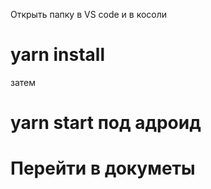 Открыть папку в VS code и в косоли
# yarn install
затем
# yarn start под адроид 
# Перейти в докуметы

